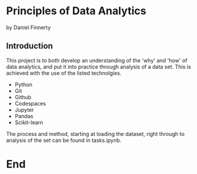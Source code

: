 # Principles of Data Analytics

by Daniel Finnerty

## Introduction

This project is to both develop an understanding of the 'why' and 'how' of data analytics, and put it into practice through analysis of a data set. This is achieved with the use of the listed technolgies.

- Python
- Git
- Github
- Codespaces
- Jupyter
- Pandas
- Scikit-learn

The process and method, starting at loading the dataset, right through to analysis of the set can be found in tasks.ipynb.

# End